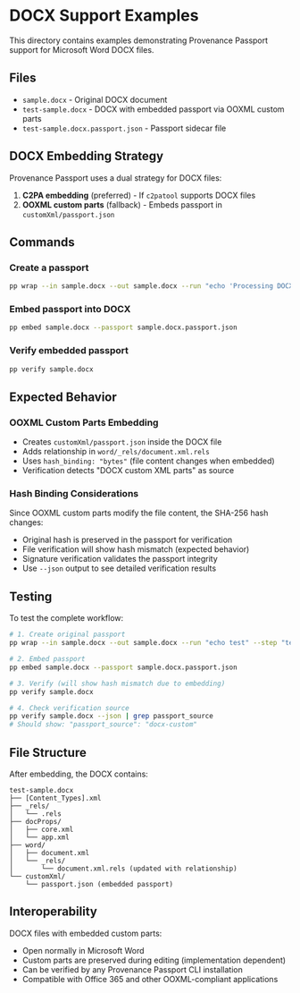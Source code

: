 # DOCX Support Examples

This directory contains examples demonstrating Provenance Passport support for Microsoft Word DOCX files.

## Files

- `sample.docx` - Original DOCX document
- `test-sample.docx` - DOCX with embedded passport via OOXML custom parts
- `test-sample.docx.passport.json` - Passport sidecar file

## DOCX Embedding Strategy

Provenance Passport uses a dual strategy for DOCX files:

1. **C2PA embedding** (preferred) - If `c2patool` supports DOCX files
2. **OOXML custom parts** (fallback) - Embeds passport in `customXml/passport.json`

## Commands

### Create a passport
```bash
pp wrap --in sample.docx --out sample.docx --run "echo 'Processing DOCX'" --step "DOCX example processing" --sign example-key.pem
```

### Embed passport into DOCX
```bash
pp embed sample.docx --passport sample.docx.passport.json
```

### Verify embedded passport
```bash
pp verify sample.docx
```

## Expected Behavior

### OOXML Custom Parts Embedding
- Creates `customXml/passport.json` inside the DOCX file
- Adds relationship in `word/_rels/document.xml.rels`
- Uses `hash_binding: "bytes"` (file content changes when embedded)
- Verification detects "DOCX custom XML parts" as source

### Hash Binding Considerations

Since OOXML custom parts modify the file content, the SHA-256 hash changes:
- Original hash is preserved in the passport for verification
- File verification will show hash mismatch (expected behavior)
- Signature verification validates the passport integrity
- Use `--json` output to see detailed verification results

## Testing

To test the complete workflow:

```bash
# 1. Create original passport
pp wrap --in sample.docx --out sample.docx --run "echo test" --step "test" --sign example-key.pem

# 2. Embed passport
pp embed sample.docx --passport sample.docx.passport.json

# 3. Verify (will show hash mismatch due to embedding)
pp verify sample.docx

# 4. Check verification source
pp verify sample.docx --json | grep passport_source
# Should show: "passport_source": "docx-custom"
```

## File Structure

After embedding, the DOCX contains:
```
test-sample.docx
├── [Content_Types].xml
├── _rels/
│   └── .rels
├── docProps/
│   ├── core.xml
│   └── app.xml
├── word/
│   ├── document.xml
│   └── _rels/
│       └── document.xml.rels (updated with relationship)
└── customXml/
    └── passport.json (embedded passport)
```

## Interoperability

DOCX files with embedded custom parts:
- Open normally in Microsoft Word
- Custom parts are preserved during editing (implementation dependent)
- Can be verified by any Provenance Passport CLI installation
- Compatible with Office 365 and other OOXML-compliant applications